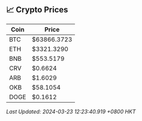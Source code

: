 ## 📈 Crypto Prices

| Coin | Price |
| ---- | ----- |
| BTC | $63866.3723 |
| ETH | $3321.3290 |
| BNB | $553.5179 |
| CRV | $0.6624 |
| ARB | $1.6029 |
| OKB | $58.1054 |
| DOGE | $0.1612 |

_Last Updated: 2024-03-23 12:23:40.919 +0800 HKT_
